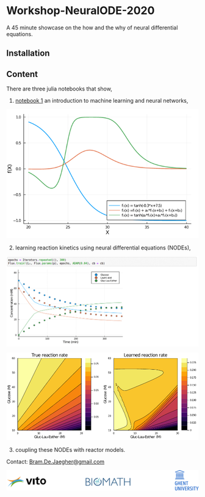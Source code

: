 # Workshop-NeuralODE-2020
A 45 minute showcase on the how and the why of neural differential equations. 

## Installation


## Content
There are three julia notebooks that show,

1. [notebook 1]() an introduction to machine learning and neural networks,

![reaction rates](./figs/anns.png)

2. learning reaction kinetics using neural differential equations (NODEs),

![training](./figs/training.gif)

![reaction rates](./figs/reactionRate.png)

3. coupling these NODEs with reactor models.

Contact: [Bram.De.Jaegher@gmail.com](mailto:bram.de.jaegher@gmail.com)

![footer](./figs/footerLogo.svg)
